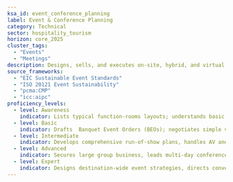```yaml
---
ksa_id: event_conference_planning
label: Event & Conference Planning
category: Technical
sector: hospitality_tourism
horizon: core_2025
cluster_tags:
  - "Events"
  - "Meetings"
description: Designs, sells, and executes on-site, hybrid, and virtual meetings meetings, incentives, conferences, and exhibitions (MICE) while coordinating vendors, budgets, and post-event evaluations.
source_frameworks:
  - "EIC Sustainable Event Standards"
  - "ISO 20121 Event Sustainability"
  - "pcma:CMP"
  - "icc:aipc"
proficiency_levels:
  - level: Awareness
    indicator: Lists typical function-rooms layouts; understands basic AV; prepares basic function sheets; and conducts site tours.
  - level: Basic
    indicator: Drafts  Banquet Event Orders (BEOs); negotiates simple vendor contracts; and manages on-site setups.
  - level: Intermediate
    indicator: Develops comprehensive run-of-show plans, handles AV and F&B logistics, and monitors budget adherence.
  - level: Advanced
    indicator: Secures large group business, leads multi-day conferences, executes crisis comms, and deploys event-tech platforms.
  - level: Expert
    indicator: Designs destination-wide event strategies, directs convention-centre event strategy, innovates hybrid formats, and measures economic impact.
---
```

